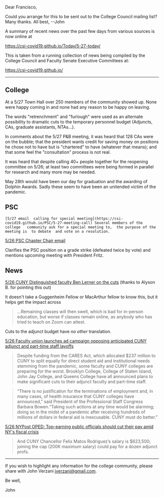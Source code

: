 Dear Francisco,

Could you arrange for this to be sent out to the College Council mailing list? Many thanks. All best, --John


A summary of recent news over the past few days from various sources is now online at

https://csi-covid19.github.io/Today/5-27-today/


This is taken from a running collection of news being compiled by the College Council and Faculty Senate Executive Committees at:

https://csi-covid19.github.io/


----


## College

At a  5/27  Town Hall over  250 members of the  community showed up. None were  happy coming in and none had any reason to  be happy on leaving.

The words "retrenchment" and "furlough" were used  as  an  alternate possibility  to  dramatic cuts to the temporary  personnel  budget   (Adjuncts, CAs, graduate  assistants, NTAs...). 

In  comments  about the 5/27 P&B meeting, it was heard that 128 CAs were on the bubble; that the president wants  credit for saving money  on positions he chose not to  have but  is  "chartered" to have (whatever that means); and that some feel  the  "consultation" process is not real.

It was  heard  that  despite  calling 40+  people together  for the  reopening  committee  on  5/26;  at least   two   committees were being  formed in  parallel  for  research and  many  more  may  be needed.

May 28th would have been our day for graduation and the awarding of Dolphin Awards. Sadly these  seem to  have been an unitended victim of the pandemic.

##   PSC

	[5/27 email  calling for special meeting](https://csi-covid19.github.io/PSC/5-27-meeting-call) Several members of the  college   community ask for a special meeting to,  the purpose of the meeting is  to debate  and vote on a resolution.

[5/26 PSC  Chapter Chair  email](https://csi-covid19.github.io/PSC/5-26-cchair)

Clarifies the  PSC  position on a grade strike (defeated  twice by  vote)  and mentions  upcoming meeting  with President Fritz.




## News

[5/26 CUNY Distinguished faculty Ben  Lerner on the cuts](https://www.nytimes.com/2020/05/26/opinion/cuny-cuts-ben-lerner.html) (thanks  to Alyson B. for pointing this   out)


It doesn't take a Guggenheim Fellow  or MacArthur fellow to  know  this, but it helps get the impact across

> ...Remaining classes will then  swell, which  is  bad for in-person education, but worse if classes  remain  online, as anybody who has tried to  teach on Zoom can attest.

Cuts to the adjunct budget have *no other*  translation.


	
[5/26 Faculty union launches ad campaign opposing anticipated CUNY adjunct and part-time staff layoffs](https://www.amny.com/education-2/faculty-union-launches-ad-campaign-opposing-anticipated-cuny-adjunct-and-part-staff-layoffs/)


>Despite funding from the CARES Act, which allocated \$237 million to CUNY to split equally for direct student aid and institutional needs stemming from the pandemic, some faculty and CUNY colleges are preparing for the worst. Brooklyn College, College of Staten Island, John Jay College, and Queens College have all announced plans to make significant cuts to their adjunct faculty and part-time staff.  

>“There is no justification for the terminations of employment and, in many cases, of health insurance that CUNY colleges have announced,” said President of the Professional Staff Congress Barbara Bowen.“Taking such actions at any time would be alarming; doing so in the midst of a pandemic after receiving hundreds of millions of dollars in federal aid is inexcusable. CUNY must do better.”

[5/26 NYPost OPED: Top-earning public officials should cut their pay amid NY's fiscal crisis](https://nypost.com/2020/05/25/top-earning-public-officials-should-cut-pay-amid-nys-fiscal-crisis/)

> And CUNY Chancellor Felix Matos Rodriguez’s salary is \$623,500; joining the cap (200K maximum salary) could pay for a dozen adjunct profs.


-----

If you wish to highlight any information for the college community, please share with John Verzani <jverzani@gmail.com>.

Be well,

John
